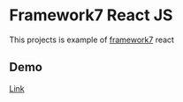 # Framework7 React JS

This projects is example of [framework7](https://framework7.io/) react

## Demo

[Link](https://gmlwo530.github.io/framework7-react-js/)
